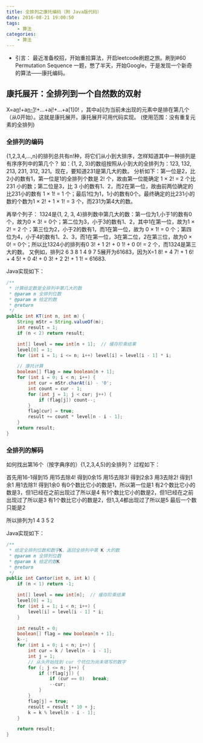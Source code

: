 ```yaml
---
title: 全排列之康托编码（附 Java版代码）
date: 2016-08-21 19:00:50
tags: 
    - 算法
categories: 
    - 算法
---
```


- 引言：
最近准备校招，开始重拾算法，开启leetcode刷题之旅。刷到#60 Permutation Sequence 一题，憋了半天，开始Google，于是发现一个新奇的算法——康托编码。

## 康托展开：全排列到一个自然数的双射

X=a[n](n-1)!+a[n-1](n-2)!+…+a[i](i-1)!+…+a[1]0! ，其中a[i]为当前未出现的元素中是排在第几个（从0开始）。这就是康托展开。康托展开可用代码实现。
(使用范围：没有重复元素的全排列)

### 全排列的编码

{1,2,3,4,…,n}的排列总共有n!种，将它们从小到大排序，怎样知道其中一种排列是有序序列中的第几个？
如：{1, 2, 3}的数组按照从小到大的全排列为：123, 132, 213, 231, 312, 321。现在，要知道231是第几大的数。
分析如下：第一位是2，比2小的数有1，第一位是1的全排列个数是 2! 个，故由第一位能确定 1 × 2! = 2 个比 231 小的数；第二位是3，比 3 小的数有1、2，而2在第一位，故由前两位确定的比231小的数有 1 × 1! = 1 个；最后1位为1，1小的数有0个。最终确定的比231小的数的个数为1 × 2! + 1 × 1! = 3 个，而231为第4大的数。

再举个列子：
1324是{1, 2, 3, 4}排列数中第几大的数：第一位为1,小于1的数有0个，故为0 × 3! = 0个；第二位为3，小于3的数有1、2，其中1在第一位，故为1 × 2! = 2 个；第三位为2，小于2的数有1，而1在第一位，故为 0 × 1! = 0 个；第四位为4，小于4的数有1、2、3，而1在第一位，3在第二位，2在第三位，故为0 × 0! = 0个；所以比1324小的排列有0 3! + 1 2! + 0 1! + 0 0! = 2 个，而1324是第三大的数。
又例如，排列2 6 3 8 1 4 9 7 5展开为61683，因为X=1 8! + 4 7! + 1 6! + 4 5! + 0 4! + 0 3! + 2 2! + 1 1! = 61683.

Java实现如下：

```` java
/**
 * 计算给定数是全排列中第几大的数
 * @param n 全排列位数
 * @param m 给定的数
 * @return
 */
public int KT(int n, int m) {
    String mStr = String.valueOf(m);
    int result = 1;
    if (n < 2) return result;

    int[] level = new int[n + 1];  // 缓存阶乘结果
    level[0] = 1;
    for (int i = 1; i <= n; i++) level[i] = level[i - 1] * i;

    // 康托计算
    boolean[] flag = new boolean[n + 1];
    for (int i = 0; i < n; i++) {
        int cur = mStr.charAt(i) - '0';
        int count = cur - 1;
        for (int j = 1; j < cur; j++) {
            if (flag[j]) count--;
        }
        flag[cur] = true;
        result += count * level[n - i - 1];
    }
    return result;
}
````

### 全排列的解码

如何找出第16个（按字典序的）{1,2,3,4,5}的全排列？
过程如下：

首先用16-1得到15
用15去除4! 得到0余15
用15去除3! 得到2余3
用3去除2! 得到1余1
用1去除1! 得到1余0
有0个数比它小的数是1，所以第一位是1
有2个数比它小的数是3，但1已经在之前出现过了所以是4
有1个数比它小的数是2，但1已经在之前出现过了所以是3
有1个数比它小的数是2，但1,3,4都出现过了所以是5
最后一个数只能是2

所以排列为1 4 3 5 2

Java实现如下：

```` java
/**
 * 给定全排列位数和数字K，返回全排列中第 K 大的数
 * @param n 全排列位数
 * @param k 给定的数K
 * @return
 */
public int Cantor(int n, int k) {
    if (n < 1) return -1;

    int[] level = new int[n];  // 缓存阶乘结果
    level[0] = 1;
    for (int i = 1; i < n; i++) {
        level[i] = level[i - 1] * i;
    }

    int result = 0;
    boolean[] flag = new boolean[n + 1];
    k--;
    for (int i = 0; i < n; i++) {
        int cur = k / level[n - i - 1];
        int j = 1;
        // 从头开始找到 cur 个坑位为尚未填写的数字
        for (; j <= n; j++) {
            if (!flag[j]) {
                if (cur == 0)   break;
                --cur;
            }
        }
        flag[j] = true;
        result = result * 10 + j;
        k = k % level[n - i - 1];
    }

    return result;
}
````